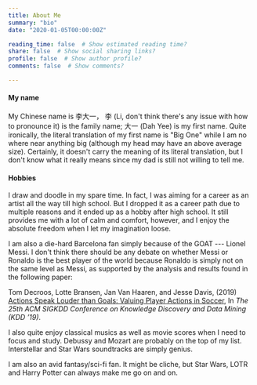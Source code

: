```yaml
---
title: About Me
summary: "bio"
date: "2020-01-05T00:00:00Z"

reading_time: false  # Show estimated reading time?
share: false  # Show social sharing links?
profile: false  # Show author profile?
comments: false  # Show comments?

---
```


#### My name

My Chinese name is 李大一， 李 (Li, don't think there's any issue with how to pronounce it) is the family name; 大一 (Dah Yee) is my first name. Quite ironically, the literal translation of my first name is "Big One" while I am no where near anything big (although my head may have an above average size). Certainly, it doesn't carry the meaning of its literal translation, but I don't know what it really means since my dad is still not willing to tell me.

#### Hobbies

I draw and doodle in my spare time. In fact, I was aiming for a career as an artist all the way till high school. But I dropped it as a career path due to multiple reasons and it ended up as a hobby after high school. It still provides me with a lot of calm and comfort, however, and I enjoy the absolute freedom when I let my imagination loose. 

I am also a die-hard Barcelona fan simply because of the GOAT --- Lionel Messi. I don't think there should be any debate on whether Messi or Ronaldo is the best player of the world because Ronaldo is simply not on the same level as Messi, as supported by the analysis and results found in the following paper:

<span style="font_size:90%">Tom Decroos, Lotte Bransen, Jan Van Haaren, and Jesse Davis, (2019) <a href="https://arxiv.org/pdf/1802.07127.pdf" target="_blank">Actions Speak Louder than Goals:
Valuing Player Actions in Soccer</a>, In *The 25th ACM SIGKDD Conference on Knowledge Discovery and Data Mining (KDD ’19)*.</span>

I also quite enjoy classical musics as well as movie scores when I need to focus and study. Debussy and Mozart are probably on the top of my list. Interstellar and Star Wars soundtracks are simply genius.

I am also an avid fantasy/sci-fi fan. It might be cliche, but Star Wars, LOTR and Harry Potter can always make me go on and on.

